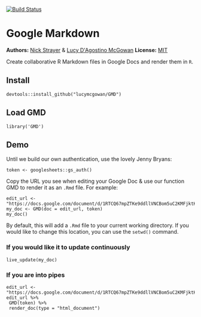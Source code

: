 [![Build Status](https://travis-ci.org/LFOD/GMD.svg?branch=master)](https://travis-ci.org/LFOD/GMD)



# Google Markdown
**Authors:** [Nick Strayer](www.nickstrayer.me) & [Lucy D'Agostino McGowan](www.lucymcgowan.com) 
**License:** [MIT](https://opensource.org/licenses/MIT)

Create collaborative R Markdown files in Google Docs and render them in `R`.

## Install

```
devtools::install_github("lucymcgowan/GMD")
```

## Load GMD
```
library('GMD')
```

## Demo

Until we build our own authentication, use the lovely Jenny Bryans:

```
token <- googlesheets::gs_auth()
```

Copy the URL you see when editing your Google Doc & use our function GMD to render it as an `.Rmd` file. For example:

```
edit_url <- "https://docs.google.com/document/d/1RTCQ67mpZTKe9ddllVNCBom5uC2KMFjktKHb1mjWKOM/edit"
my_doc <- GMD(doc = edit_url, token)
my_doc()
```

By default, this will add a `.Rmd` file to your current working directory. If you would like to change this location, you can use the `setwd()` command.

### If you would like it to update continuously

```
live_update(my_doc)
```

### If you are into pipes

```
edit_url <- "https://docs.google.com/document/d/1RTCQ67mpZTKe9ddllVNCBom5uC2KMFjktKHb1mjWKOM/edit"
edit_url %>%
 GMD(token) %>%
 render_doc(type = "html_document")
```
